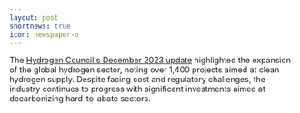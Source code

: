 ```yaml
---
layout: post
shortnews: true
icon: newspaper-o
---
```


The [Hydrogen Council's December 2023 update](https://www.hydrogencouncil.com/en/hydrogen-insights-2023-december-update/) highlighted the expansion of the global hydrogen sector, noting over 1,400 projects aimed at clean hydrogen supply. Despite facing cost and regulatory challenges, the industry continues to progress with significant investments aimed at decarbonizing hard-to-abate sectors.

